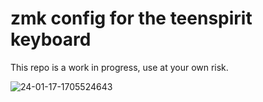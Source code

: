# zmk config for the teenspirit keyboard
This repo is a work in progress, use at your own risk.

![24-01-17-1705524643](https://github.com/corvett21/zmk-config-buggyspirit/assets/40398861/350b95da-a47a-4ed8-b563-077dfe097fd7)
